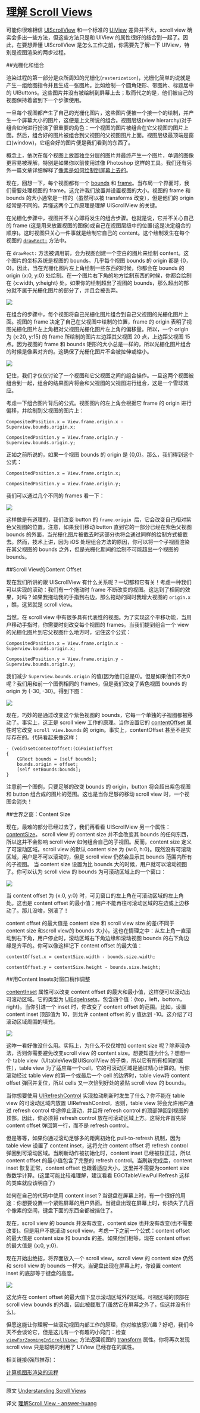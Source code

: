 # [理解 Scroll Views](README.md)

可能你很难相信 [UIScrollView][1] 和一个标准的 [UIView][2] 差异并不大，scroll view 确实会多出一些方法，但这些方法只是和 UIView 的属性很好的结合到一起了。因此，在要想弄懂 UIScrollView 是怎么工作之前，你需要先了解一下 UIView，特别是视图渲染的两步过程。

##光栅化和组合

渲染过程的第一部分是众所周知的光栅化(`rasterization`)，光栅化简单的说就是产生一组绘图指令并且生成一张图片。比如绘制一个圆角矩形、带图片、标题居中的 UIButtons。这些图片并没有被绘制到屏幕上去；取而代之的是，他们被自己的视图保持着留到下一个步骤使用。

一旦每个视图都产生了自己的光栅化图片，这些图片便被一个接一个的绘制，并产生一个屏幕大小的图片，这便是上文所说的组合。视图层级(view hierarchy)对于组合如何进行扮演了很重要的角色：一个视图的图片被组合在它父视图的图片上面。然后，组合好的图片被组合到父视图的父视图图片上面。视图层级最顶端是窗口(window)，它组合好的图片便是我们看到的东西了。

概念上，依次在每个视图上放置独立分层的图片并最终产生一个图片，单调的图像更容易被理解，特别是如果你以前使用过像 Photoshop 这样的工具。我们还有另外一篇文章详细解释了[像素是如何绘制到屏幕上去的][3]。

现在，回想一下，每个视图都有一个 [bounds][8] 和 [frame][9]。当布局一个界面时，我们需要处理视图的 frame。这允许我们放置并设置视图的大小。视图的 frame 和 bounds 的大小通常是一样的（虽然可以被 transforms 改变），但是他们的 origin 经常是不同的。弄懂这两个工作原理是理解 UIScrollView 的关键。

在光栅化步骤中，视图并不关心即将发生的组合步骤。也就是说，它并不关心自己的 frame (这是用来放置视图的图像)或自己在视图层级中的位置(这是决定组合的顺序)。这时视图只关心一件事就是绘制它自己的 content。这个绘制发生在每个视图的 [`drawRect:`][10] 方法中。

在 `drawRect:` 方法被调用前，会为视图创建一个空白的图片来绘制 content。这个图片的坐标系统是视图的 bounds。几乎每个视图 bounds 的 origin 都是 {0，0}。因此，当在光栅化图片左上角绘制一些东西的时候，你都会在 bounds 的 origin {x:0, y:0} 处绘制。在一个图片右下角的地方绘制东西的时候，你都会绘制在 {x:width, y:height} 处。如果你的绘制超出了视图的 bounds，那么超出的部分就不属于光栅化图片的部分了，并且会被丢弃。

![][4]

在组合的步骤中，每个视图将自己光栅化图片组合到自己父视图的光栅化图片上面。视图的 frame 决定了自己在父视图中绘制的位置，frame 的 origin 表明了视图光栅化图片左上角相对父视图光栅化图片左上角的偏移量。所以，一个 origin 为 {x:20, y:15} 的 frame 所绘制的图片左边距其父视图 20 点，上边距父视图 15 点。因为视图的 frame 和 bounds 矩形的大小总是一样的，所以光栅化图片组合的时候是像素对齐的。这确保了光栅化图片不会被拉伸或缩小。

![][5]

记住，我们才仅仅讨论了一个视图和它父视图之间的组合操作。一旦这两个视图被组合到一起，组合的结果图片将会和父视图的父视图进行组合，这是一个雪球效应。

考虑一下组合图片背后的公式。视图图片的左上角会根据它 frame 的 origin 进行偏移，并绘制到父视图的图片上：

    CompositedPosition.x = View.frame.origin.x - Superview.bounds.origin.x;

    CompositedPosition.y = View.frame.origin.y - Superview.bounds.origin.y;

正如之前所说的，如果一个视图 bounds 的 origin 是 {0,0}。那么，我们得到这个公式：

    CompositedPosition.x = View.frame.origin.x;

    CompositedPosition.y = View.frame.origin.y;
    
我们可以通过几个不同的 frames 看一下：

![][6]

这样做是有道理的，我们改变 button 的 `frame.origin `后，它会改变自己相对紫色父视图的位置。注意，如果我们移动 button 直到它的一部分已经在紫色父视图 bounds 的外面，当光栅化图片被截去时这部分也将会通过同样的绘制方式被截去。然而，技术上讲，因为 iOS 处理组合方法的原因，你可以将一个子视图渲染在其父视图的 bounds 之外，但是光栅化期间的绘制不可能超出一个视图的 bounds。

##Scroll View的Content Offset

现在我们所讲的跟 UIScrollView 有什么关系呢？一切都和它有关！考虑一种我们可以实现的滚动：我们有一个拖动时 frame 不断改变的视图。这达到了相同的效果，对吗？如果我拖动我的手指到右边，那么拖动的同时我增大视图的 `origin.x` ，瞧，这货就是 scroll view。

当然，在 scroll view 中有很多具有代表性的视图。为了实现这个平移功能，当用户移动手指时，你需要时刻改变每个视图的 frames。当我们提到组合一个 view 的光栅化图片到它父视图什么地方时，记住这个公式：

    CompositedPosition.x = View.frame.origin.x - Superview.bounds.origin.x;

    CompositedPosition.y = View.frame.origin.y - Superview.bounds.origin.y;

我们减少 `Superview.bounds.origin` 的值(因为他们总是0)。但是如果他们不为0呢？我们用和前一个图例相同的 frames，但是我们改变了紫色视图 bounds 的 origin 为 {-30, -30}。得到下图：

![][7]

现在，巧妙的是通过改变这个紫色视图的 bounds，它每一个单独的子视图都被移动了。事实上，这正是 scroll view 工作的原理。当你设置它的 [contentOffset][11] 属性时它改变 `scroll view.bounds` 的 origin。事实上，contentOffset 甚至不是实际存在的。代码看起来像这样：

    - (void)setContentOffset:(CGPoint)offset
    {
        CGRect bounds = [self bounds];
        bounds.origin = offset;
        [self setBounds:bounds];
    }

注意前一个图例，只要足够的改变 bounds 的 origin，button 将会超出紫色视图和 button 组合成的图片的范围。这也是当你足够的移动 scroll view 时，一个视图会消失！

##世界之窗：Content Size

现在，最难的部分已经过去了，我们再看看 UIScrollView 另一个属性：[contentSize][12]。
scroll view 的 content size 并不会改变其 bounds 的任何东西，所以这并不会影响 scroll view 如何组合自己的子视图。反而，content size 定义了可滚动区域。scroll view 的默认 content size 为 {w:0, h:0}。既然没有可滚动区域，用户是不可以滚动的，但是 scroll view 仍然会显示其 bounds 范围内所有的子视图。
当 content size 设置为比 bounds 大的时候，用户就可以滚动视图了。你可以认为 scroll view 的 bounds 为可滚动区域上的一个窗口：

![][13]

当 content offset 为 {x:0, y:0} 时，可见窗口的左上角在可滚动区域的左上角处。这也是 content offset 的最小值；用户不能再往可滚动区域的左边或上边移动了。那儿没啥，别滚了！

content offset 的最大值是 content size 和 scroll view size 的差(不同于 content size 和scroll view的 bounds 大小)。这也在情理之中：从左上角一直滚动到右下角，用户停止时，滚动区域右下角边缘和滚动视图 bounds 的右下角边缘是齐平的。你可以像这样记下 content offset 的最大值：

    contentOffset.x = contentSize.width - bounds.size.width;

    contentOffset.y = contentSize.height - bounds.size.height;

##用Content Insets对窗口稍作调整

[contentInset][14] 属性可以改变 content offset 的最大和最小值，这样便可以滚动出可滚动区域。它的类型为 [UIEdgeInsets][15]，包含四个值：{top，left，bottom，right}。当你引进一个 inset 时，你改变了 content offset 的范围。比如，设置 content inset 顶部值为 10，则允许 content offset 的 y 值达到 -10。这介绍了可滚动区域周围的填充。

![][16]

这咋一看好像没什么用。实际上，为什么不仅仅增加 content size 呢？除非没办法，否则你需要避免改变scroll view 的 content size。想要知道为什么？想想一个 table view（UItableView是UIScrollView 的子类，所以它有所有相同的属性），table view 为了适应每一个cell，它的可滚动区域是通过精心计算的。当你滚动经过 table view 的第一个或最后一个 cell 的边界时，table view将 content offset 弹回并复位，所以 cells 又一次恰到好处的紧贴 scroll view 的 bounds。

当你想要使用 [UIRefreshControl][17] 实现拉动刷新时发生了什么？你不能在 table view 的可滚动区域内放置 UIRefreshControl，否则，table view 将会允许用户通过 refresh control 中途停止滚动，并且将 refresh control 的顶部弹回到视图的顶部。因此，你必须将 refresh control 放在可滚动区域上方。这将允许首先将 content offset 弹回第一行，而不是 refresh control。

但是等等，如果你通过滚动足够多的距离初始化 pull-to-refresh 机制，因为 table view 设置了 content inset，这将允许 content offset 将 refresh control 弹回到可滚动区域。当刷新动作被初始化时，content inset 已经被校正过，所以 content offset 的最小值包含了完整的 refresh control。当刷新完成后，content inset 恢复正常，content offset 也跟着适应大小，这里并不需要为content size 做数学计算。(这里可能比较难理解，建议看看 EGOTableViewPullRefresh 这样的类库就应该明白了)

如何在自己的代码中使用 content inset？当键盘在屏幕上时，有一个很好的用途：你想要设置一个紧贴屏幕的用户界面。当键盘出现在屏幕上时，你损失了几百个像素的空间，键盘下面的东西全都被挡住了。

现在，scroll view 的 bounds 并没有改变，content size 也并没有改变(也不需要改变)。但是用户不能滚动 scroll view。考虑一下之前一个公式：content offset 的最大值是 content size 和 bounds 的差。如果他们相等，现在 content offset 的最大值是 {x:0, y:0}.

现在开始出绝招，将界面放入一个 scroll view。scroll view 的 content size 仍然和 scroll view 的 bounds 一样大。当键盘出现在屏幕上时，你设置 content inset 的底部等于键盘的高度。

![][18]

这允许在 content offset 的最大值下显示滚动区域外的区域。可视区域的顶部在 scroll view bounds 的外面，因此被截取了(虽然它在屏幕之外了，但这并没有什么)。

但愿这能让你理解一些滚动视图内部工作的原理，你对缩放感兴趣？好吧，我们今天不会谈论它，但是这儿有一个有趣的小窍门：检查 [`viewForZoomingInScrollView:`][20] 方法返回视图的 [transform][19] 属性。你将再次发现 scroll view 只是聪明的利用了 UIView 已经存在的属性。

相关链接(强烈推荐)：

[计算机图形渲染的流程][21]

---

 


   [1]: http://developer.apple.com/library/ios/#documentation/uikit/reference/UIScrollView_Class/Reference/UIScrollView.html
   [2]: https://developer.apple.com/library/ios/documentation/UIKit/Reference/UIView_Class/UIView/UIView.html
   [3]: http://objccn.io/issue-3-1/
   [4]: http://img.objccn.io/issue-3/SV2.png
   [5]: http://img.objccn.io/issue-3/SV1.png
   [6]: http://img.objccn.io/issue-3/SV3.png
   [7]: http://img.objccn.io/issue-3/SV4.png
   [8]: https://developer.apple.com/library/ios/documentation/UIKit/Reference/UIView_Class/UIView/UIView.html#//apple_ref/occ/instp/UIView/bounds
   [9]: https://developer.apple.com/library/ios/documentation/UIKit/Reference/UIView_Class/UIView/UIView.html#//apple_ref/occ/instp/UIView/frame
   [10]: https://developer.apple.com/library/ios/documentation/UIKit/Reference/UIView_Class/UIView/UIView.html#//apple_ref/occ/instm/UIView/drawRect:
   [11]: https://developer.apple.com/library/ios/documentation/uikit/reference/UIScrollView_Class/Reference/UIScrollView.html#//apple_ref/occ/instp/UIScrollView/contentOffset
   [12]: https://developer.apple.com/library/ios/documentation/uikit/reference/UIScrollView_Class/Reference/UIScrollView.html#//apple_ref/occ/instp/UIScrollView/contentSize
   [13]: http://img.objccn.io/issue-3/SV5.png
   [14]: https://developer.apple.com/library/ios/documentation/uikit/reference/UIScrollView_Class/Reference/UIScrollView.html#//apple_ref/occ/instp/UIScrollView/contentInset
   [15]: https://developer.apple.com/library/ios/documentation/uikit/reference/UIKitDataTypesReference/Reference/reference.html#//apple_ref/doc/c_ref/UIEdgeInsets
   [16]: http://img.objccn.io/issue-3/SV6.png  
   [17]: https://developer.apple.com/library/ios/documentation/uikit/reference/UIRefreshControl_class/Reference/Reference.html
   [18]: http://img.objccn.io/issue-3/SV7.png
   [19]: https://developer.apple.com/library/ios/documentation/UIKit/Reference/UIView_Class/UIView/UIView.html#//apple_ref/occ/instp/UIView/transform
   [20]: http://developer.apple.com/library/ios/#documentation/uikit/reference/UIScrollViewDelegate_Protocol/Reference/UIScrollViewDelegate.html#//apple_ref/doc/uid/TP40006923-CH3-SW7
   [21]: http://bbs.weiphone.com/read-htm-tid-6880069.html
   [22]: http://objccn.io/issue-3/

原文 [Understanding Scroll Views](http://www.objc.io/issue-3/scroll-view.html)
   
译文 [理解Scroll View - answer-huang](http://answerhuang.duapp.com/index.php/2013/11/04/understanding-scroll-view/)
